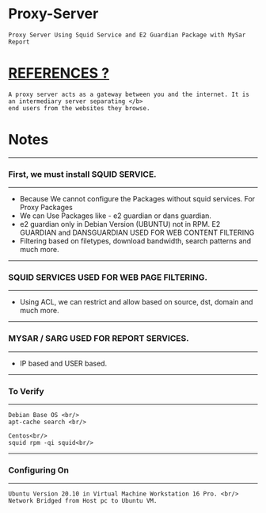 # Proxy-Server
    Proxy Server Using Squid Service and E2 Guardian Package with MySar Report

# [REFERENCES ?](https://en.wikipedia.org/wiki/Proxy_server)
    A proxy server acts as a gateway between you and the internet. It is an intermediary server separating </b>
    end users from the websites they browse.

# Notes

-----------------------------------
### First, we must install SQUID SERVICE. <br/>
-----------------------------------
- Because We cannot configure the Packages without squid services.
For Proxy Packages
 - We can Use Packages like - e2 guardian or dans guardian.
 - e2 guardian only in Debian Version (UBUNTU) not in RPM.
E2 GUARDIAN and DANSGUARDIAN USED FOR WEB CONTENT FILTERING
 - Filtering based on filetypes, download bandwidth, search patterns and much
   more.
-----------------------------------
### SQUID SERVICES USED FOR WEB PAGE FILTERING. <br/>
-----------------------------------
 - Using ACL, we can restrict and allow based on source, dst, domain and much
  more.
-----------------------------------
### MYSAR / SARG USED FOR REPORT SERVICES. <br/>
-----------------------------------
 - IP based and USER based.

-----------------------------------
### To Verify
-----------------------------------

    Debian Base OS <br/>
    apt-cache search <br/>

    Centos<br/>
    squid rpm -qi squid<br/>

-----------------------------------
### Configuring On
-----------------------------------

    Ubuntu Version 20.10 in Virtual Machine Workstation 16 Pro. <br/>
    Network Bridged from Host pc to Ubuntu VM.
